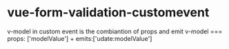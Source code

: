 # vue-form-validation-customevent
v-model in custom event is the combiantion of props and emit 
v-model === props: ['modelValue'] + emits:['udate:modelValue']
